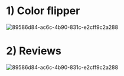 # 1) Color flipper
![89586d84-ac6c-4b90-831c-e2cff9c2a288](https://user-images.githubusercontent.com/55105548/181439305-95da96c0-e34a-4fb0-b4d5-f9e40b68257d.png)

# 2) Reviews
![89586d84-ac6c-4b90-831c-e2cff9c2a288](https://user-images.githubusercontent.com/55105548/181439305-95da96c0-e34a-4fb0-b4d5-f9e40b68257d.png)
